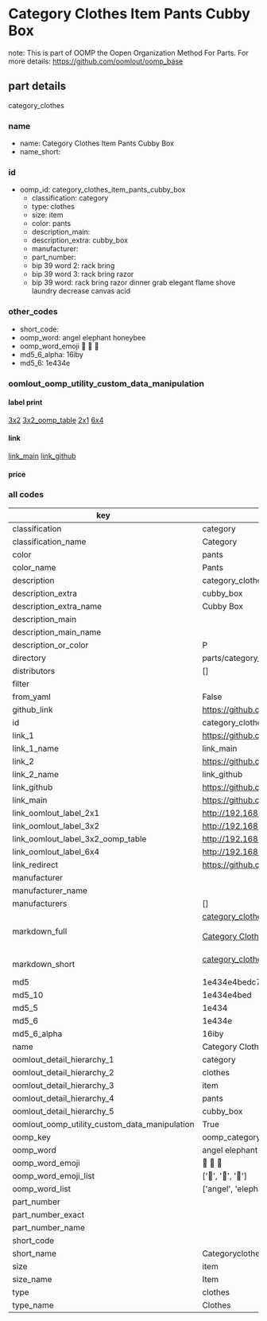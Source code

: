 # Category Clothes Item Pants Cubby Box  

note: This is part of OOMP the Oopen Organization Method For Parts. For more details: https://github.com/oomlout/oomp_base

##  part details
  



category_clothes



### name
* name: Category Clothes Item Pants Cubby Box
* name_short: 
### id
* oomp_id: category_clothes_item_pants_cubby_box
  * classification: category
  * type: clothes
  * size: item
  * color: pants
  * description_main: 
  * description_extra: cubby_box
  * manufacturer: 
  * part_number: 
  * bip 39 word 2: rack bring
  * bip 39 word 3: rack bring razor
  * bip 39 word: rack bring razor dinner grab elegant flame shove laundry decrease canvas acid

### other_codes
* short_code: 
* oomp_word: angel elephant honeybee
* oomp_word_emoji :angel: :elephant: :honeybee:
* md5_6_alpha: 16iby
* md5_6: 1e434e






### oomlout_oomp_utility_custom_data_manipulation
#### label print
[3x2](http://192.168.1.245:1112/?label=oomp%2016iby)
[3x2_oomp_table](http://192.168.1.108:1112/?label=oomp%2016iby)
[2x1](http://192.168.1.242:1112/?label=oomp%2016iby)
[6x4](http://192.168.1.55:1112/?label=oomp%2016iby)    

#### link

[link_main](https://github.com/oomlout/oomlout_oomp_version_1_messy/tree/main/parts/category_clothes_item_pants_cubby_box) [link_github](https://github.com/oomlout/oomlout_oomp_version_1_messy/tree/main/parts/category_clothes_item_pants_cubby_box)                             

#### price







### all codes 
| key | value |  
| --- | --- |  
| classification | category |  
| classification_name | Category |  
| color | pants |  
| color_name | Pants |  
| description | category_clothes |  
| description_extra | cubby_box |  
| description_extra_name | Cubby Box |  
| description_main |  |  
| description_main_name |  |  
| description_or_color | P  |  
| directory | parts/category_clothes_item_pants_cubby_box |  
| distributors | [] |  
| filter |  |  
| from_yaml | False |  
| github_link | https://github.com/oomlout/oomlout_oomp_part_src/tree/main/parts/category_clothes_item_pants_cubby_box |  
| id | category_clothes_item_pants_cubby_box |  
| link_1 | https://github.com/oomlout/oomlout_oomp_version_1_messy/tree/main/parts/category_clothes_item_pants_cubby_box |  
| link_1_name | link_main |  
| link_2 | https://github.com/oomlout/oomlout_oomp_version_1_messy/tree/main/parts/category_clothes_item_pants_cubby_box |  
| link_2_name | link_github |  
| link_github | https://github.com/oomlout/oomlout_oomp_version_1_messy/tree/main/parts/category_clothes_item_pants_cubby_box |  
| link_main | https://github.com/oomlout/oomlout_oomp_version_1_messy/tree/main/parts/category_clothes_item_pants_cubby_box |  
| link_oomlout_label_2x1 | http://192.168.1.242:1112/?label=oomp%2016iby |  
| link_oomlout_label_3x2 | http://192.168.1.245:1112/?label=oomp%2016iby |  
| link_oomlout_label_3x2_oomp_table | http://192.168.1.108:1112/?label=oomp%2016iby |  
| link_oomlout_label_6x4 | http://192.168.1.55:1112/?label=oomp%2016iby |  
| link_redirect | https://github.com/oomlout/oomlout_oomp_version_1_messy/tree/main/parts/category_clothes_item_pants_cubby_box |  
| manufacturer |  |  
| manufacturer_name |  |  
| manufacturers | [] |  
| markdown_full | [category_clothes_item_pants_cubby_box](none)<br>[](none)<br>[Category Clothes Item Pants Cubby Box](none)<br><br> |  
| markdown_short | [category_clothes_item_pants_cubby_box](none)<br><br> |  
| md5 | 1e434e4bedc70b091e32a3e565470d84 |  
| md5_10 | 1e434e4bed |  
| md5_5 | 1e434 |  
| md5_6 | 1e434e |  
| md5_6_alpha | 16iby |  
| name | Category Clothes Item Pants Cubby Box |  
| oomlout_detail_hierarchy_1 | category |  
| oomlout_detail_hierarchy_2 | clothes |  
| oomlout_detail_hierarchy_3 | item |  
| oomlout_detail_hierarchy_4 | pants |  
| oomlout_detail_hierarchy_5 | cubby_box |  
| oomlout_oomp_utility_custom_data_manipulation | True |  
| oomp_key | oomp_category_clothes_item_pants_cubby_box |  
| oomp_word | angel elephant honeybee |  
| oomp_word_emoji | :angel: :elephant: :honeybee: |  
| oomp_word_emoji_list | [':angel:', ':elephant:', ':honeybee:'] |  
| oomp_word_list | ['angel', 'elephant', 'honeybee'] |  
| part_number |  |  
| part_number_exact |  |  
| part_number_name |  |  
| short_code |  |  
| short_name | Categoryclothes |  
| size | item |  
| size_name | Item |  
| type | clothes |  
| type_name | Clothes |  
